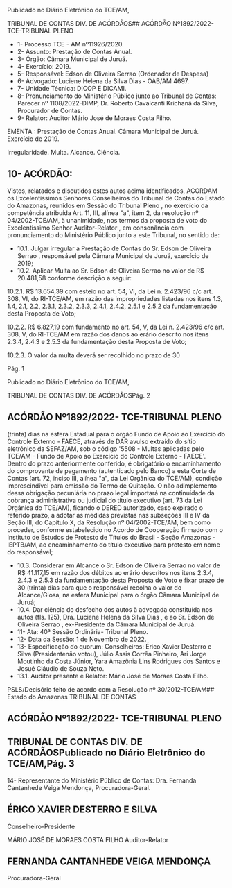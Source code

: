 Publicado  no  Diário  Eletrônico do TCE/AM,

TRIBUNAL DE CONTAS DIV. DE ACÓRDÃOS## ACÓRDÃO Nº1892/2022- TCE-TRIBUNAL PLENO

- 1- Processo TCE - AM nº11926/2020.
- 2- Assunto: Prestação de Contas Anual.
- 3- Órgão: Câmara Municipal de Juruá.
- 4- Exercício: 2019.
- 5- Responsável: Edson de Oliveira Serrao (Ordenador de Despesa)
- 6- Advogado: Luciene Helena da Silva Dias - OAB/AM 4697.
- 7- Unidade Técnica: DICOP E DICAMI.
- 8- Pronunciamento  do  Ministério  Público  junto  ao  Tribunal  de  Contas: Parecer  nº 1108/2022-DIMP, Dr. Roberto Cavalcanti Krichanã da Silva, Procurador de Contas.
- 9- Relator: Auditor Mário José de Moraes Costa Filho.

EMENTA : Prestação  de  Contas  Anual. Câmara Municipal de Juruá. Exercício de 2019.

Irregularidade. Multa. Alcance. Ciência.

## 10-  ACÓRDÃO:

Vistos, relatados e discutidos estes autos acima identificados, ACORDAM os Excelentíssimos Senhores Conselheiros do Tribunal de Contas do Estado do Amazonas, reunidos em Sessão do Tribunal Pleno , no exercício da competência atribuída Art. 11, III, alínea  "a",  item  2,  da  resolução  nº  04/2002-TCE/AM, à  unanimidade, nos  termos  da proposta  de  voto  do  Excelentíssimo  Senhor  Auditor-Relator , em  consonância com pronunciamento do Ministério Público junto a este Tribunal, no sentido de:

- 10.1. Julgar  irregular a  Prestação  de  Contas  do Sr.  Edson  de  Oliveira Serrao ,  responsável  pela  Câmara  Municipal  de  Juruá,  exercício  de 2019;
- 10.2. Aplicar  Multa ao Sr. Edson  de  Oliveira  Serrao no  valor  de  R$ 20.481,58 conforme descrição a seguir:

10.2.1. R$  13.654,39 com  esteio  no  art.  54,  VI,  da  Lei  n. 2.423/96  c/c art. 308, VI, do RI-TCE/AM,  em  razão  das impropriedades listadas nos itens 1.3, 1.4, 2.1, 2.2, 2.3.1, 2.3.2, 2.3.3, 2.4.1, 2.4.2, 2.5.1 e  2.5.2  da  fundamentação  desta Proposta de Voto;

10.2.2. R$ 6.827,19 com fundamento no art. 54, V, da Lei n. 2.423/96 c/c art. 308, V, do RI-TCE/AM em razão dos danos ao erário descrito nos itens 2.3.4, 2.4.3 e 2.5.3 da fundamentação desta Proposta de Voto;

10.2.3. O valor da multa deverá ser recolhido no prazo de 30

Pág. 1

Publicado  no  Diário  Eletrônico do TCE/AM,

TRIBUNAL DE CONTAS DIV. DE ACÓRDÃOSPág. 2

## ACÓRDÃO Nº1892/2022- TCE-TRIBUNAL PLENO

(trinta) dias na  esfera Estadual para o órgão Fundo de Apoio ao  Exercício  do  Controle  Externo  -  FAECE,  através  de  DAR avulso extraído do sítio eletrônico da SEFAZ/AM, sob o código '5508  -  Multas  aplicadas  pelo  TCE/AM  -  Fundo  de  Apoio  ao Exercício  do  Controle  Externo  -  FAECE'.  Dentro  do  prazo anteriormente  conferido,  é  obrigatório  o  encaminhamento  do comprovante  de  pagamento  (autenticado  pelo  Banco)  a  esta Corte de Contas (art. 72, inciso III, alínea "a", da Lei Orgânica do TCE/AM), condição imprescindível para emissão do Termo de Quitação. O não adimplemento dessa obrigação pecuniária no prazo legal importará na continuidade da cobrança administrativa  ou  judicial  do  título  executivo  (art.  73  da  Lei Orgânica  do  TCE/AM),  ficando  o  DERED  autorizado,  caso expirado  o  referido  prazo,  a  adotar  as  medidas  previstas  nas subseções III e IV da Seção III, do Capítulo X, da Resolução nº 04/2002-TCE/AM, bem como proceder, conforme estabelecido no Acordo de Cooperação firmado com o Instituto de Estudos de Protesto de Títulos do Brasil - Seção Amazonas - IEPTB/AM, ao encaminhamento do título executivo para protesto em nome do responsável;

- 10.3. Considerar em Alcance o Sr. Edson de Oliveira Serrao no valor de R$ 41.117,15 em razão dos débitos ao erário descritos nos itens 2.3.4, 2.4.3 e 2.5.3 da fundamentação desta Proposta de Voto e fixar prazo de 30  (trinta) dias para  que  o  responsável  recolha  o  valor  do Alcance/Glosa, na esfera Municipal para o órgão Câmara Municipal de Juruá;
- 10.4. Dar ciência do desfecho dos autos à advogada constituída nos autos (fls.  125), Dra.  Luciene  Helena  da  Silva  Dias ,  e  ao Sr.  Edson  de Oliveira Serrao , ex-Presidente da Câmara Municipal de Juruá.
- 11-  Ata: 40ª Sessão Ordinária- Tribunal Pleno.
- 12-  Data da Sessão: 1 de Novembro de 2022.
- 13-  Especificação do quorum: Conselheiros: Érico Xavier Desterro e Silva (Presidentenão  votou),  Júlio  Assis  Corrêa  Pinheiro,  Ari  Jorge  Moutinho  da  Costa  Júnior,  Yara Amazônia Lins Rodrigues dos Santos e Josué Cláudio de Souza Neto.
- 13.1. Auditor presente e Relator: Mário José de Moraes Costa Filho.

PSLS/Decisório feito de acordo com a Resolução nº 30/2012-TCE/AM## Estado do Amazonas TRIBUNAL DE CONTAS

## ACÓRDÃO Nº1892/2022- TCE-TRIBUNAL PLENO

## TRIBUNAL DE CONTAS DIV. DE ACÓRDÃOSPublicado  no  Diário  Eletrônico do TCE/AM,Pág. 3

14-  Representante do Ministério Público de Contas: Dra. Fernanda Cantanhede Veiga Mendonça, Procuradora-Geral.

## ÉRICO XAVIER DESTERRO E SILVA

Conselheiro-Presidente

MÁRIO JOSÉ DE MORAES COSTA FILHO Auditor-Relator

## FERNANDA CANTANHEDE VEIGA MENDONÇA

Procuradora-Geral